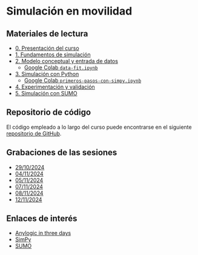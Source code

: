 # Simulación en movilidad

## Materiales de lectura

* [0. Presentación del curso](https://docs.google.com/presentation/d/1zuWzEr0FWyQWSexUO__41ghEhgferHOwKTAJI_2xH2c/edit?usp=sharing)
* [1. Fundamentos de simulación](https://docs.google.com/presentation/d/1vh8tUACR4RnxDDgQafLAd_z6GGmpfSY-Uhdb_yP98dU/edit?usp=sharing)
* [2. Modelo conceptual y entrada de datos](https://docs.google.com/presentation/d/1JlZ3oSp-K_B4k7QDFeSHUMJkfA08neFIlXQGwj7rQgY/edit?usp=sharing)
  * [Google Colab `data-fit.ipynb`](https://colab.research.google.com/drive/1Bg08sCoxfuwerwi34UTMi8GLN_uOOp-7?usp=sharing)
* [3. Simulación con Python](https://docs.google.com/presentation/d/1HdEK78BbvraDY2AN6-PL9gtT-QXe5x1vRgq5WCusFPM/edit?usp=sharing)
  * [Google Colab `primeros-pasos-con-simpy.ipynb`](https://colab.research.google.com/drive/1G-ZugnNdMzEeJ1045zWDAL8xNex8JjPq?usp=drive_link)
* [4. Experimentación y validación](https://docs.google.com/presentation/d/15t3oyByPUqRuEPt8KT4vjt8tJW9NB8yS9OwUcfpVKAQ/edit?usp=sharing)
* [5. Simulación con SUMO](https://docs.google.com/presentation/d/18pKYVqultzMk3-EFU40r3KkVyJdeMOl9ZlI7nyKmFN4/edit?usp=sharing)

## Repositorio de código

El código empleado a lo largo del curso puede encontrarse en el siguiente [repositorio de GitHub](https://github.com/kaizten/simulation-course).

## Grabaciones de las sesiones

* [29/10/2024](https://drive.google.com/file/d/1JFEJeV0xRoyrG1S3eA8zdZ9o40J0iQ5i/view?usp=drive_link)
* [04/11/2024](https://drive.google.com/file/d/1LaNZQasPqe42T6A9IR_POUj4k3twEhut/view?usp=drive_link)
* [05/11/2024](https://drive.google.com/file/d/10eIX76e_Q-0m28EC6iSmI8gta3inQE2u/view?usp=sharing)
* [07/11/2024](https://drive.google.com/file/d/1UIVeTKjNwCTPlT_hX_o09UFu3Sa_uab-/view?usp=drive_link)
* [08/11/2024]()
* [12/11/2024]()

## Enlaces de interés

* [Anylogic in three days](https://www.anylogic.com/upload/al-in-3-days/anylogic-in-3-days.pdf)
* [SimPy](https://simpy.readthedocs.io/en/latest/)
* [SUMO](https://eclipse.dev/sumo/)